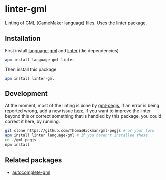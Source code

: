 # linter-gml
Linting of GML (GameMaker language) files. Uses the [linter](https://atom.io/packages/linter) package.

## Installation

First install [language-gml](https://atom.io/packages/language-gml) and [linter](https://atom.io/packages/linter) (the dependencies)
```bash
apm install language-gml linter
```
Then install this package
```bash
apm install linter-gml
```

## Development

At the moment, most of the linting is done by [gml-pegjs](https://github.com/ThomasHickman/gml-pegjs), if an error is being reported wrong, add a new issue [here](https://github.com/ThomasHickman/gml-pegjs/issues/new). If you want to improve the linter beyond this or correct something that is handled by this package, you could correct it here, by running:

```bash
git clone https://github.com/ThomasHickman/gml-pegjs # or your fork
apm install linter language-gml # if you haven't installed these
cd ./gml-pegjs
npm install
```

## Related packages

  * [autocomplete-gml](https://atom.io/packages/autocomplete-gml)
